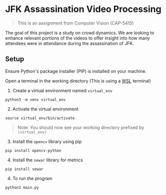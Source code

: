 # JFK Assassination Video Processing
> This is an assignment from Computer Vision (CAP-5415)

The goal of this project is a study on crowd dynamics. We are looking to enhance relevant portions of the videos to offer insight into how many attendees were in attendance during the assassination of JFK. 

## Setup 
Ensure Python's package installer (PIP) is installed on your machine. 

Open a terminal in the working directory (This is using a [WSL](https://learn.microsoft.com/en-us/windows/wsl/install) terminal)

1. Create a virtual environment named `virtual_env`

```
python3 -m venv virtual_env
```

2. Activate the virtual environment
```
source virtual_env/bin/activate
```
> Note: You should now see your working directory prefixed by `(virtual_env)`


3. Install the `opencv` library using pip
```
pip install opencv-python
```

4. Install the `sewar` library for metrics
```
pip install sewar
```

4. To run the program
```
python3 main.py
```
